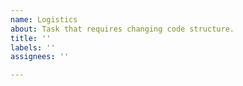 ```yaml
---
name: Logistics
about: Task that requires changing code structure.
title: ''
labels: ''
assignees: ''

---
```



